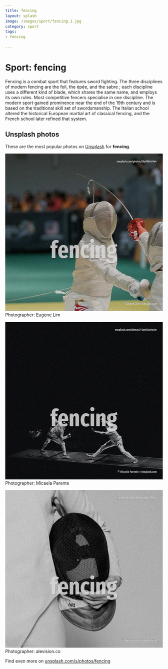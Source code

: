 ```yaml
---
title: fencing
layout: splash
image: /images/sport/fencing.1.jpg
category: sport
tags:
- fencing

---
```

# Sport: fencing

Fencing is a combat sport that features sword fighting. The three disciplines of modern fencing are the foil, the épée, and the sabre ; each discipline  uses a different kind of blade, which shares the same name, and employs its own rules. Most competitive fencers specialise in one discipline. The modern sport gained prominence near the end of the 19th century and is based on the traditional  skill set of swordsmanship. The Italian school altered the historical European martial art of classical fencing, and the French  school later refined that system. 

 
## Unsplash photos
These are the most popular photos on [Unsplash](https://unsplash.com) for **fencing**.
 
![fencing](/images/sport/fencing.1.jpg)
Photographer:  Eugene Lim
 
![fencing](/images/sport/fencing.2.jpg)
Photographer:  Micaela Parente
 
![fencing](/images/sport/fencing.3.jpg)
Photographer:  alevision.co
 
Find even more on [unsplash.com/s/photos/fencing](https://unsplash.com/s/photos/fencing)
 
